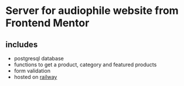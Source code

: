 # Server for audiophile website from Frontend Mentor

## includes 

- postgresql database
- functions to get a product, category and featured products
- form validation
- hosted on [railway](railway.app)